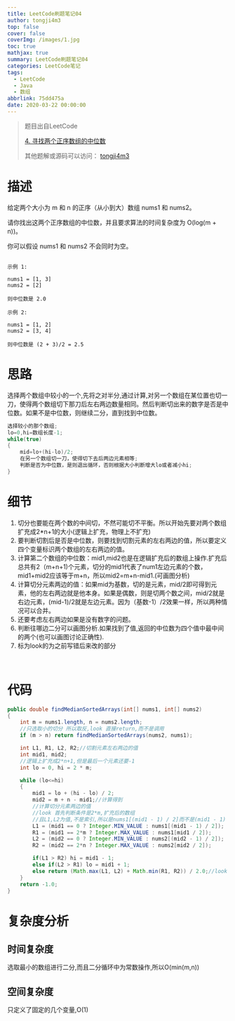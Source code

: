 ```yaml
---
title: LeetCode刷题笔记04
author: tongji4m3
top: false
cover: false
coverImg: /images/1.jpg
toc: true
mathjax: true
summary: LeetCode刷题笔记04
categories: LeetCode笔记
tags:
  - LeetCode
  - Java
  - 数组
abbrlink: 75dd475a
date: 2020-03-22 00:00:00
---
```


> 题目出自LeetCode
>
>   [4. 寻找两个正序数组的中位数](https://leetcode-cn.com/problems/median-of-two-sorted-arrays/)
>
>  其他题解或源码可以访问： [tongji4m3](https://github.com/tongji4m3/LeetCode)



# 描述

给定两个大小为 m 和 n 的正序（从小到大）数组 nums1 和 nums2。

请你找出这两个正序数组的中位数，并且要求算法的时间复杂度为 O(log(m + n))。

你可以假设 nums1 和 nums2 不会同时为空。


```

示例 1:

nums1 = [1, 3]
nums2 = [2]

则中位数是 2.0

```


```
示例 2:

nums1 = [1, 2]
nums2 = [3, 4]

则中位数是 (2 + 3)/2 = 2.5

```

# 思路

选择两个数组中较小的一个,先将之对半分,通过计算,对另一个数组在某位置也切一刀，使得两个数组切下那刀后左右两边数量相同。然后判断切出来的数字是否是中位数。如果不是中位数，则继续二分，直到找到中位数。


```java
选择较小的那个数组;
lo=0,hi=数组长度-1;
while(true)
{
    mid=lo+(hi-lo)/2;
    在另一个数组切一刀，使得切下去后两边元素相等;
    判断是否为中位数，是则退出循环，否则根据大小判断增大lo或者减小hi;
}
```





# 细节

1. 切分也要能在两个数的中间切，不然可能切不平衡。所以开始先要对两个数组扩充成2*n+1的大小(逻辑上扩充，物理上不扩充)
2. 要判断切割后是否是中位数，则要找到切割元素的左右两边的值，所以要定义四个变量标识两个数组的左右两边的值。
3. 计算第二个数组的中位数：mid1,mid2也是在逻辑扩充后的数组上操作.扩充后总共有2（m+n+1)个元素，切分的mid1代表了num1左边元素的个数，mid1+mid2应该等于m+n，所以mid2=m+n-mid1.(可画图分析)
4. 计算切分元素两边的值：如果mid为基数，切的是元素，mid/2即可得到元素，他的左右两边就是他本身。如果是偶数，则是切两个数之间，mid/2就是右边元素，(mid-1)/2就是左边元素。因为（基数-1）/2效果一样，所以两种情况可以合并。
5. 还要考虑左右两边如果是没有数字的问题。
6. 判断往哪边二分可以画图分析.如果找到了值,返回的中位数为四个值中最中间的两个(也可以画图讨论正确性).
7. 标为look的为之前写错后来改的部分

​	

# 代码
```java
public double findMedianSortedArrays(int[] nums1, int[] nums2)
{
    int m = nums1.length, n = nums2.length;
    //只选取小的切分 所以取反,look 直接return,而不是调用
    if (m > n) return findMedianSortedArrays(nums2, nums1);

    int L1, R1, L2, R2;//切割元素左右两边的值
    int mid1, mid2;
    //逻辑上扩充成2*n+1,但是最后一个元素还要-1
    int lo = 0, hi = 2 * m;

    while (lo<=hi)
    {
        mid1 = lo + (hi - lo) / 2;
        mid2 = m + n - mid1;//计算得到
        //计算切分元素两边的值
        //look 首先判断条件是2*m,扩充后的数组
        //且L1,L2为值,不是索引,所以是nums1[(mid1 - 1) / 2]而不是(mid1 - 1) / 2
        L1 = (mid1 == 0 ? Integer.MIN_VALUE : nums1[(mid1 - 1) / 2]);
        R1 = (mid1 == 2*m ? Integer.MAX_VALUE : nums1[mid1 / 2]);
        L2 = (mid2 == 0 ? Integer.MIN_VALUE : nums2[(mid2 - 1) / 2]);
        R2 = (mid2 == 2*n ? Integer.MAX_VALUE : nums2[mid2 / 2]);

        if(L1 > R2) hi = mid1 - 1;
        else if(L2 > R1) lo = mid1 + 1;
        else return (Math.max(L1, L2) + Math.min(R1, R2)) / 2.0;//look 注意运算优先级
    }
    return -1.0;
}
```


# 复杂度分析
## 时间复杂度
选取最小的数组进行二分,而且二分循环中为常数操作,所以O(min(m,n))
## 空间复杂度
只定义了固定的几个变量,O(1)